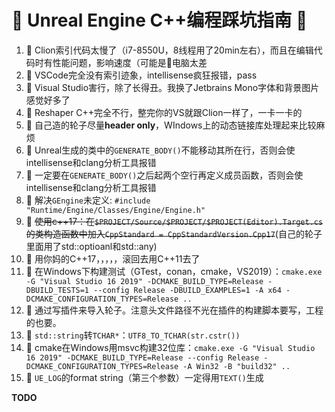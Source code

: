 # 💩 Unreal Engine C++编程踩坑指南 💩 

1. 💩 Clion索引代码太慢了（i7-8550U，8线程用了20min左右），而且在编辑代码时有性能问题，影响速度（可能是👴电脑太差
2. 💩 VSCode完全没有索引迹象，intellisense疯狂报错，pass
3. 💩 Visual Studio害行，除了长得丑。我换了Jetbrains Mono字体和背景图片感觉好多了
4. 💩 Reshaper C++完全不行，整完你的VS就跟Clion一样了，一卡一卡的
5. 💩 自己造的轮子尽量**header only**，WIndows上的动态链接库处理起来比较麻烦
6. 💩 Unreal生成的类中的`GENERATE_BODY()`不能移动其所在行，否则会使intellisense和clang分析工具报错
7. 💩 一定要在`GENERATE_BODY()`之后起两个空行再定义成员函数，否则会使intellisense和clang分析工具报错
8. 💩 解决`GEngine`未定义: `#include "Runtime/Engine/Classes/Engine/Engine.h"`
9. 💩 ~~使用c++17：在`$PROJECT/Source/$PROJECT/$PROJECT(Editor).Target.cs`的类构造函数中加入`CppStandard = CppStandardVersion.Cpp17`~~(自己的轮子里面用了std::optioanl和std::any)
10. 💩 用你妈的C++17，，，，，滚回去用C++11去了
11. 💩 在Windows下构建测试（GTest，conan，cmake，VS2019）：`cmake.exe -G "Visual Studio 16 2019" -DCMAKE_BUILD_TYPE=Release -DBUILD_TESTS=1 --config Release -DBUILD_EXAMPLES=1 -A x64 -DCMAKE_CONFIGURATION_TYPES=Release ..`
12. 💩 通过写插件来导入轮子。注意头文件路径不光在插件的构建脚本要写，工程的也要。
13. 💩 `std::string`转`TCHAR*`：`UTF8_TO_TCHAR(str.cstr())`
14. 💩 cmake在Windows用msvc构建32位库：`cmake.exe -G "Visual Studio 16 2019" -DCMAKE_BUILD_TYPE=Release --config Release -DCMAKE_CONFIGURATION_TYPES=Release -A Win32 -B "build32" ..`
15. 💩 `UE_LOG`的format string（第三个参数）一定得用`TEXT()`生成

**TODO**